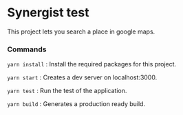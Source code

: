 # Synergist test

This project lets you search a place in google maps.

### Commands

`yarn install` : Install the required packages for this project.

`yarn start` : Creates a dev server on localhost:3000.

`yarn test` : Run the test of the application.

`yarn build` : Generates a production ready build.
